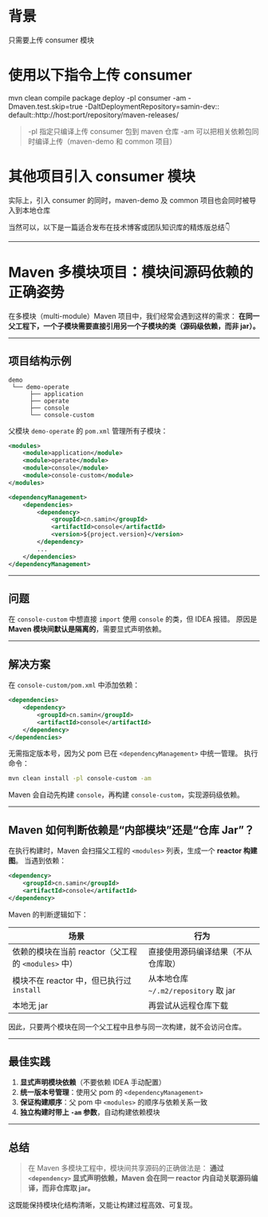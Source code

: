 # 背景

只需要上传 consumer 模块

# 使用以下指令上传 consumer

mvn clean compile package deploy -pl consumer -am -Dmaven.test.skip=true -DaltDeploymentRepository=samin-dev::
default::http://host:port/repository/maven-releases/

> -pl 指定只编译上传 consumer 包到 maven 仓库
> -am 可以把相关依赖包同时编译上传（maven-demo 和 common 项目）

# 其他项目引入 consumer 模块

实际上，引入 consumer 的同时，maven-demo 及 common 项目也会同时被导入到本地仓库

当然可以，以下是一篇适合发布在技术博客或团队知识库的精炼版总结👇

---

# Maven 多模块项目：模块间源码依赖的正确姿势

在多模块（multi-module）Maven 项目中，我们经常会遇到这样的需求：
**在同一父工程下，一个子模块需要直接引用另一个子模块的类（源码级依赖，而非 jar）。**

---

## 项目结构示例

```text
demo
 └── demo-operate
      ├── application
      ├── operate
      ├── console
      └── console-custom
```

父模块 `demo-operate` 的 `pom.xml` 管理所有子模块：

```xml
<modules>
    <module>application</module>
    <module>operate</module>
    <module>console</module>
    <module>console-custom</module>
</modules>

<dependencyManagement>
    <dependencies>
        <dependency>
            <groupId>cn.samin</groupId>
            <artifactId>console</artifactId>
            <version>${project.version}</version>
        </dependency>
        ...
    </dependencies>
</dependencyManagement>
```

---

## 问题

在 `console-custom` 中想直接 `import` 使用 `console` 的类，但 IDEA 报错。
原因是 **Maven 模块间默认是隔离的**，需要显式声明依赖。

---

## 解决方案

在 `console-custom/pom.xml` 中添加依赖：

```xml
<dependencies>
    <dependency>
        <groupId>cn.samin</groupId>
        <artifactId>console</artifactId>
    </dependency>
</dependencies>
```

无需指定版本号，因为父 pom 已在 `<dependencyManagement>` 中统一管理。
执行命令：

```bash
mvn clean install -pl console-custom -am
```

Maven 会自动先构建 `console`，再构建 `console-custom`，实现源码级依赖。

---

## Maven 如何判断依赖是“内部模块”还是“仓库 Jar”？

在执行构建时，Maven 会扫描父工程的 `<modules>` 列表，生成一个 **reactor 构建图**。
当遇到依赖：

```xml
<dependency>
    <groupId>cn.samin</groupId>
    <artifactId>console</artifactId>
</dependency>
```

Maven 的判断逻辑如下：

| 场景                                   | 行为                             |
| ------------------------------------ | ------------------------------ |
| 依赖的模块在当前 reactor（父工程的 `<modules>` 中） | 直接使用源码编译结果（不从仓库取）              |
| 模块不在 reactor 中，但已执行过 `install`       | 从本地仓库 `~/.m2/repository` 取 jar |
| 本地无 jar                              | 再尝试从远程仓库下载                     |

因此，只要两个模块在同一个父工程中且参与同一次构建，就不会访问仓库。

---

## 最佳实践

1. **显式声明模块依赖**（不要依赖 IDEA 手动配置）
2. **统一版本号管理**：使用父 pom 的 `<dependencyManagement>`
3. **保证构建顺序**：父 pom 中 `<modules>` 的顺序与依赖关系一致
4. **独立构建时带上 `-am` 参数**，自动构建依赖模块

---

## 总结

> 在 Maven 多模块工程中，模块间共享源码的正确做法是：
> **通过 `<dependency>` 显式声明依赖，Maven 会在同一 reactor 内自动关联源码编译，而非仓库取 jar。**

这既能保持模块化结构清晰，又能让构建过程高效、可复现。
